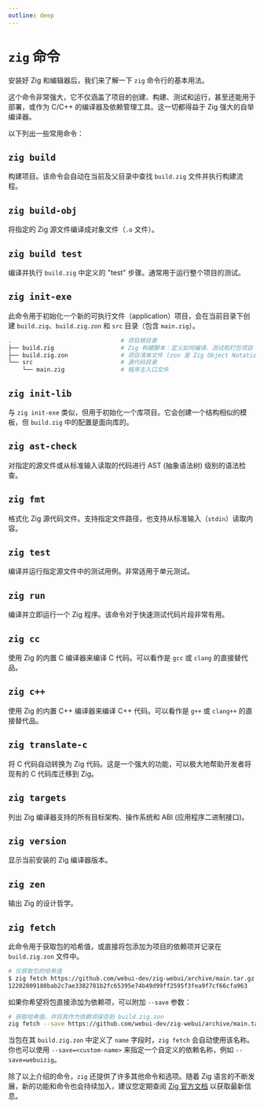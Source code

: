 ```yaml
---
outline: deep
---
```


# `zig` 命令

安装好 Zig 和编辑器后，我们来了解一下 `zig` 命令行的基本用法。

这个命令非常强大，它不仅涵盖了项目的创建、构建、测试和运行，甚至还能用于部署，或作为 C/C++ 的编译器及依赖管理工具。这一切都得益于 Zig 强大的自举编译器。

以下列出一些常用命令：

## `zig build`

构建项目。该命令会自动在当前及父目录中查找 `build.zig` 文件并执行构建流程。

## `zig build-obj`

将指定的 Zig 源文件编译成对象文件（`.o` 文件）。

## `zig build test`

编译并执行 `build.zig` 中定义的 "test" 步骤。通常用于运行整个项目的测试。

## `zig init-exe`

此命令用于初始化一个新的可执行文件（application）项目，会在当前目录下创建 `build.zig`、`build.zig.zon` 和 `src` 目录（包含 `main.zig`）。

```sh
.                               # 项目根目录
├── build.zig                   # Zig 构建脚本：定义如何编译、测试和打包项目
├── build.zig.zon               # 项目清单文件 (zon 是 Zig Object Notation)：声明项目元数据和依赖项
└── src                         # 源代码目录
    └── main.zig                # 程序主入口文件
```

## `zig init-lib`

与 `zig init-exe` 类似，但用于初始化一个库项目。它会创建一个结构相似的模板，但 `build.zig` 中的配置是面向库的。

## `zig ast-check`

对指定的源文件或从标准输入读取的代码进行 AST (抽象语法树) 级别的语法检查。

## `zig fmt`

格式化 Zig 源代码文件。支持指定文件路径，也支持从标准输入（`stdin`）读取内容。

## `zig test`

编译并运行指定源文件中的测试用例。非常适用于单元测试。

## `zig run`

编译并立即运行一个 Zig 程序。该命令对于快速测试代码片段非常有用。

## `zig cc`

使用 Zig 的内置 C 编译器来编译 C 代码。可以看作是 `gcc` 或 `clang` 的直接替代品。

## `zig c++`

使用 Zig 的内置 C++ 编译器来编译 C++ 代码。可以看作是 `g++` 或 `clang++` 的直接替代品。

## `zig translate-c`

将 C 代码自动转换为 Zig 代码。这是一个强大的功能，可以极大地帮助开发者将现有的 C 代码库迁移到 Zig。

## `zig targets`

列出 Zig 编译器支持的所有目标架构、操作系统和 ABI (应用程序二进制接口)。

## `zig version`

显示当前安装的 Zig 编译器版本。

## `zig zen`

输出 Zig 的设计哲学。

## `zig fetch`

此命令用于获取包的哈希值，或直接将包添加为项目的依赖项并记录在 `build.zig.zon` 文件中。

```sh
# 仅获取包的哈希值
$ zig fetch https://github.com/webui-dev/zig-webui/archive/main.tar.gz
12202809180bab2c7ae3382781b2fc65395e74b49d99ff2595f3fea9f7cf66cfa963
```

如果你希望将包直接添加为依赖项，可以附加 `--save` 参数：

```sh
# 获取哈希值，并将其作为依赖项保存到 build.zig.zon
zig fetch --save https://github.com/webui-dev/zig-webui/archive/main.tar.gz
```

当包在其 `build.zig.zon` 中定义了 `name` 字段时，`zig fetch` 会自动使用该名称。你也可以使用 `--save=<custom-name>` 来指定一个自定义的依赖名称，例如 `--save=webuizig`。

除了以上介绍的命令，`zig` 还提供了许多其他命令和选项。随着 Zig 语言的不断发展，新的功能和命令也会持续加入，建议您定期查阅 [Zig 官方文档](https://ziglang.org/documentation/master/) 以获取最新信息。
